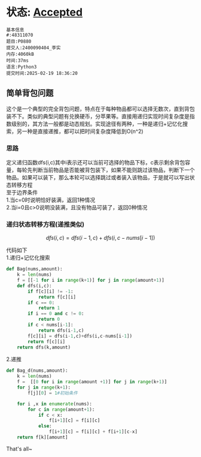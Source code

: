# 状态: [Accepted](http://dsbpython.openjudge.cn/dspythonbook/solution/48311070/)
```
基本信息
#:48311070
题目:P0880
提交人:2400090404_李实
内存:4060kB
时间:37ms
语言:Python3
提交时间:2025-02-19 18:36:20
```
## 简单背包问题
这个是一个典型的完全背包问题，特点在于每种物品都可以选择无数次，直到背包装不下。类似的典型问题有兑换硬币，分苹果等。直接用递归实现时间复杂度是指数级别的，其方法一般都是动态规划。实现途径有两种，一种是递归+记忆化搜索，另一种是直接递推，都可以把时间复杂度降低到O(n^2)
### 思路
定义递归函数dfs(i,c)其中i表示还可以当前可选择的物品下标，c表示剩余背包容量，每轮先判断当前物品是否能被背包装下，如果不能则跳过该物品，判断下一个物品。如果可以装下，那么本轮可以选择跳过或者装入该物品，于是就可以写出状态转移方程\
至于边界条件\
1.当c=0时说明恰好装满，返回1种情况\
2.当i=0且c>0说明没装满，且没有物品可装了，返回0种情况
### 递归状态转移方程(递推类似)
$$
dfs(i,c) = dfs(i-1,c) + dfs(i,c-nums[i-1])
$$

代码如下\
1.递归+记忆化搜索
```python
def Bag(nums,amount):
    k = len(nums)
    f = [[-1 for i in range(k+1)] for j in range(amount+1)]
    def dfs(i,c):
        if f[c][i] != -1:
            return f[c][i]
        if c == 0:
            return 1
        if i == 0 and c != 0:
            return 0
        if c < nums[i-1]:
            return dfs(i-1,c)
        f[c][i] = dfs(i-1,c)+dfs(i,c-nums[i-1])
        return f[c][i]
    return dfs(k,amount)
```
2.递推
```python
def Bag_d(nums,amount):
    k = len(nums)
    f =  [[0 for i in range(amount +1)] for j in range(k+1)]
    for j in range(k+1):
        f[j][0] = 1#初始条件

    for i ,x in enumerate(nums):
        for c in range(amount+1):
            if c < x:
                f[i+1][c] = f[i][c]
            else:
                f[i+1][c] = f[i][c] + f[i+1][c-x]
    return f[k][amount]
```
That's all~
